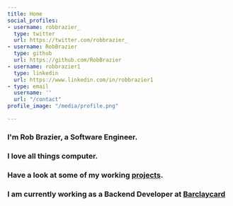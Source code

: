 ```yaml
---
title: Home
social_profiles:
- username: robbrazier_
  type: twitter
  url: https://twitter.com/robbrazier_
- username: RobBrazier
  type: github
  url: https://github.com/RobBrazier
- username: robbrazier1
  type: linkedin
  url: https://www.linkedin.com/in/robbrazier1
- type: email
  username: ''
  url: "/contact"
profile_image: "/media/profile.png"

---
```

### I'm **Rob Brazier**, a Software Engineer.
### I love all things computer.
### Have a look at some of my working [projects](/projects).
### I am currently working as a Backend Developer at [Barclaycard](https://home.barclaycard)